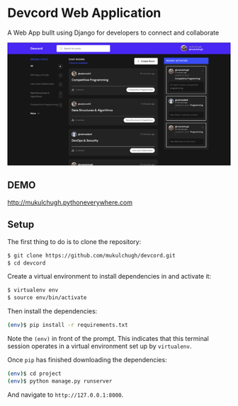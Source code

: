 # Devcord Web Application
A Web App buIlt using Django for developers to connect and collaborate

![alt text](https://github.com/mukulchugh/devcord/blob/master/screenshot.png?raw=true)


## DEMO 
http://mukulchugh.pythoneverywhere.com

## Setup

The first thing to do is to clone the repository:

```sh
$ git clone https://github.com/mukulchugh/devcord.git
$ cd devcord
```

Create a virtual environment to install dependencies in and activate it:

```sh
$ virtualenv env
$ source env/bin/activate
```

Then install the dependencies:

```sh
(env)$ pip install -r requirements.txt
```
Note the `(env)` in front of the prompt. This indicates that this terminal
session operates in a virtual environment set up by `virtualenv`.

Once `pip` has finished downloading the dependencies:
```sh
(env)$ cd project
(env)$ python manage.py runserver
```
And navigate to `http://127.0.0.1:8000`.
